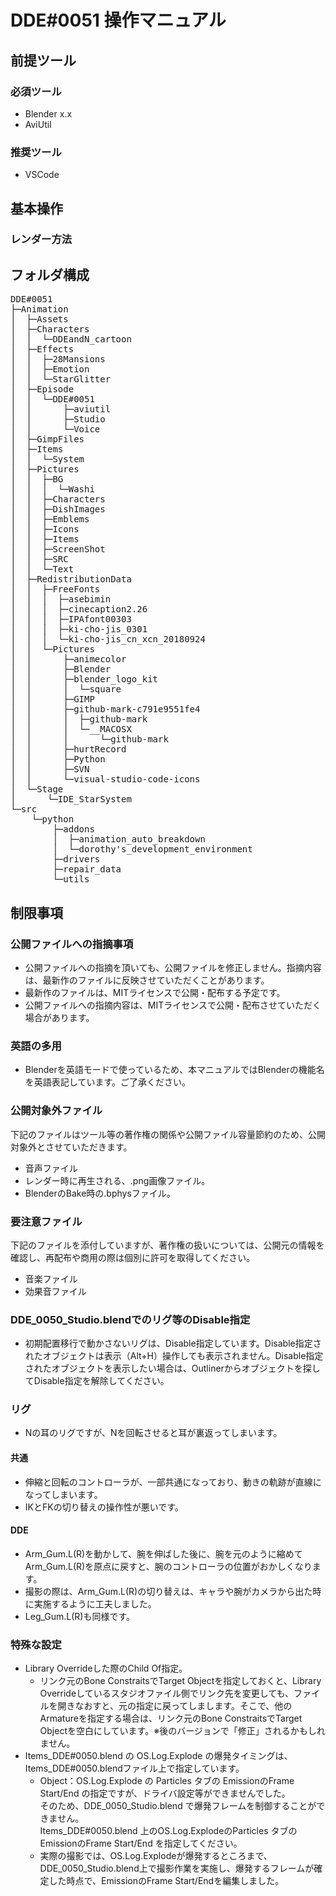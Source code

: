﻿# DDE#0051 操作マニュアル
## 前提ツール
### 必須ツール
* Blender x.x
* AviUtil
### 推奨ツール
* VSCode
## 基本操作
### レンダー方法

## フォルダ構成
<pre>
DDE#0051
├─Animation
│  ├─Assets
│  ├─Characters
│  │  └─DDEandN_cartoon
│  ├─Effects
│  │  ├─28Mansions
│  │  ├─Emotion
│  │  └─StarGlitter
│  ├─Episode
│  │  └─DDE#0051
│  │      ├─aviutil
│  │      ├─Studio
│  │      └─Voice
│  ├─GimpFiles
│  ├─Items
│  │  └─System
│  ├─Pictures
│  │  ├─BG
│  │  │  └─Washi
│  │  ├─Characters
│  │  ├─DishImages
│  │  ├─Emblems
│  │  ├─Icons
│  │  ├─Items
│  │  ├─ScreenShot
│  │  ├─SRC
│  │  └─Text
│  ├─RedistributionData
│  │  ├─FreeFonts
│  │  │  ├─asebimin
│  │  │  ├─cinecaption2.26
│  │  │  ├─IPAfont00303
│  │  │  ├─ki-cho-jis_0301
│  │  │  └─ki-cho-jis_cn_xcn_20180924
│  │  └─Pictures
│  │      ├─animecolor
│  │      ├─Blender
│  │      ├─blender_logo_kit
│  │      │  └─square
│  │      ├─GIMP
│  │      ├─github-mark-c791e9551fe4
│  │      │  ├─github-mark
│  │      │  └─__MACOSX
│  │      │      └─github-mark
│  │      ├─hurtRecord
│  │      ├─Python
│  │      ├─SVN
│  │      └─visual-studio-code-icons
│  └─Stage
│      └─IDE_StarSystem
└─src
    └─python
        ├─addons
        │  ├─animation_auto_breakdown
        │  └─dorothy's_development_environment
        ├─drivers
        ├─repair_data
        └─utils
</pre>
<a id="limitations"></a>
## 制限事項
### 公開ファイルへの指摘事項
* 公開ファイルへの指摘を頂いても、公開ファイルを修正しません。指摘内容は、最新作のファイルに反映させていただくことがあります。
* 最新作のファイルは、MITライセンスで公開・配布する予定です。
* 公開ファイルへの指摘内容は、MITライセンスで公開・配布させていただく場合があります。
### 英語の多用
* Blenderを英語モードで使っているため、本マニュアルではBlenderの機能名を英語表記しています。ご了承ください。
### 公開対象外ファイル
下記のファイルはツール等の著作権の関係や公開ファイル容量節約のため、公開対象外とさせていただきます。
* 音声ファイル
* レンダー時に再生される、.png画像ファイル。
* BlenderのBake時の.bphysファイル。
### 要注意ファイル
下記のファイルを添付していますが、著作権の扱いについては、公開元の情報を確認し、再配布や商用の際は個別に許可を取得してください。
* 音楽ファイル
* 効果音ファイル
### DDE_0050_Studio.blendでのリグ等のDisable指定
* 初期配置移行で動かさないリグは、Disable指定しています。Disable指定されたオブジェクトは表示（Alt+H）操作しても表示されません。Disable指定されたオブジェクトを表示したい場合は、Outlinerからオブジェクトを探してDisable指定を解除してください。
### リグ
* Nの耳のリグですが、Nを回転させると耳が裏返ってしまいます。
#### 共通
* 伸縮と回転のコントローラが、一部共通になっており、動きの軌跡が直線になってしまいます。
* IKとFKの切り替えの操作性が悪いです。
#### DDE
* Arm_Gum.L(R)を動かして、腕を伸ばした後に、腕を元のように縮めてArm_Gum.L(R)を原点に戻すと、腕のコントローラの位置がおかしくなります。
* 撮影の際は、Arm_Gum.L(R)の切り替えは、キャラや腕がカメラから出た時に実施するように工夫しました。
* Leg_Gum.L(R)も同様です。
### 特殊な設定
* Library Overrideした際のChild Of指定。
  * リンク元のBone ConstraitsでTarget Objectを指定しておくと、Library Overrideしているスタジオファイル側でリンク先を変更しても、ファイルを開きなおすと、元の指定に戻ってしまします。そこで、他のArmatureを指定する場合は、リンク元のBone ConstraitsでTarget Objectを空白にしています。※後のバージョンで「修正」されるかもしれません。
* Items_DDE#0050.blend の OS.Log.Explode の爆発タイミングは、Items_DDE#0050.blendファイル上で指定しています。
  * Object：OS.Log.Explode の Particles タブの EmissionのFrame Start/End の指定ですが、ドライバ設定等ができませんでした。  
  そのため、DDE_0050_Studio.blend で爆発フレームを制御することができません。  
  Items_DDE#0050.blend 上のOS.Log.ExplodeのParticles タブの EmissionのFrame Start/End を指定してください。  
  * 実際の撮影では、OS.Log.Explodeが爆発するところまで、DDE_0050_Studio.blend上で撮影作業を実施し、爆発するフレームが確定した時点で、EmissionのFrame Start/Endを編集しました。